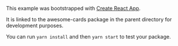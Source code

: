 This example was bootstrapped with [Create React App](https://github.com/facebook/create-react-app).

It is linked to the awesome-cards package in the parent directory for development purposes.

You can run `yarn install` and then `yarn start` to test your package.
